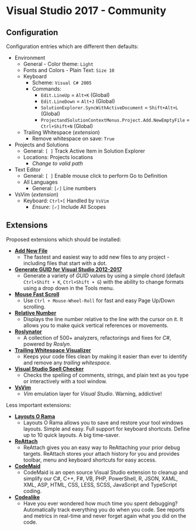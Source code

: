 # Visual Studio 2017 - Community

## Configuration

Configuration entries which are different then defaults:

* Environment
  * General - Color theme: `Light`
  * Fonts and Colors - Plain Text: `Size 10`
  * Keyboard
    * Scheme: `Visual C# 2005`
    * Commands:
      * `Edit.LineUp` = `Alt+K` (Global)
      * `Edit.LineDown` = `Alt+J` (Global)
      * `SolutionExplorer.SyncWithActiveDocument` = `Shift+Alt+L` (Global)
      * `ProjectandSolutionContextMenus.Project.Add.NewEmptyFile` = `Ctrl+Shift+N` (Global)
  * Trailing Whitespace (_extension_)
    * Remove whitespace on save: `True`
* Projects and Solutions
  * General: `[ ]` Track Active Item in Solution Explorer
  * Locations: Projects locations
    * _Change to valid path_
* Text Editor
  * General: `[ ]` Enable mouse click to perform Go to Definition
  * All Languages
    * General: `[✓]` Line numbers
* VsVim (_extension_)
  * Keyboard: `Ctrl+[` Handled by `VsVim`
    * _Ensure_: `[✓]` Include All Scopes

## Extensions

Proposed extensions which should be installed:

* [**Add New File**](https://marketplace.visualstudio.com/items?itemName=MadsKristensen.AddNewFile)
  * The fastest and easiest way to add new files to any project - including files that start with a dot.
* [**Generate GUID for Visual Studio 2012-2017**](https://marketplace.visualstudio.com/items?itemName=kylebahrke.GenerateGUIDforVisualStudio2015)
  * Generate a variety of _GUID_ values by using a simple chord (default `Ctrl+Shift + K`, `Ctrl+Shift + G`) with the ability to change formats using a drop down in the Tools menu.
* [**Mouse Fast Scroll**](https://marketplace.visualstudio.com/items?itemName=SamHarwell.MouseFastScroll)
  * Use `Ctrl + Mouse-Wheel-Roll` for fast and easy Page Up/Down scrolling.
* [**Relative Number**](https://marketplace.visualstudio.com/items?itemName=BrianSchmitt.RelativeNumber)
  * Displays the line number relative to the line with the cursor on it. It allows you to make quick vertical references or movements.
* [**Roslynator**](https://marketplace.visualstudio.com/items?itemName=josefpihrt.Roslynator2017)
  * A collection of 500+ analyzers, refactorings and fixes for _C#_, powered by _Roslyn_.
* [**Trailing Whitespace Visualizer**](https://marketplace.visualstudio.com/items?itemName=MadsKristensen.TrailingWhitespaceVisualizer)
  * Keeps your code files clean by making it easier than ever to identify and remove any _trailing whitespace_.
* [**Visual Studio Spell Checker**](https://marketplace.visualstudio.com/items?itemName=EWoodruff.VisualStudioSpellCheckerVS2017andLater)
  * Checks the spelling of comments, strings, and plain text as you type or interactively with a tool window.
* [**VsVim**](https://marketplace.visualstudio.com/items?itemName=JaredParMSFT.VsVim)
  * _Vim_ emulation layer for _Visual Studio_. Warning, addictive!

Less important extensions:

* [**Layouts O Rama**](https://marketplace.visualstudio.com/items?itemName=LayoutsORama.LayoutsORama)
  * Layouts O Rama allows you to save and restore your tool windows layouts. Simple and easy. Full support for keyboard shortcuts. Define up to 10 quick layouts. A big time-saver.
* [**ReAttach**](https://marketplace.visualstudio.com/items?itemName=ErlandR.ReAttach)
  * ReAttach gives you an easy way to ReAttaching your prior debug targets. ReAttach stores your attach history for you and provides toolbar, menu and keyboard shortcuts for easy access.
* [**CodeMaid**](https://marketplace.visualstudio.com/items?itemName=SteveCadwallader.CodeMaid)
  * CodeMaid is an open source Visual Studio extension to cleanup and simplify our C#, C++, F#, VB, PHP, PowerShell, R, JSON, XAML, XML, ASP, HTML, CSS, LESS, SCSS, JavaScript and TypeScript coding.
* [**Codealike**](https://marketplace.visualstudio.com/items?itemName=Codealike.Codealike)
  * Have you ever wondered how much time you spent debugging? Automatically track everything you do when you code. See reports and metrics in real-time and never forget again what you did on the code.
